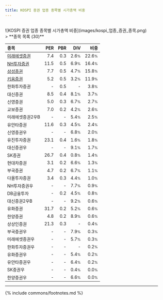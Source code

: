 ```yaml
---
title: KOSPI 증권 업종 종목별 시가총액 비중
---
```

<br>
![KOSPI 증권 업종 종목별 시가총액 비중](images/kospi_업종_증권_종목.png)
<br>
> **종목 목록 (30)**<a id="list"></a>

| **종목** | **PER** | **PBR** | **DIV** | **비중** |
| :------- | ------: | ------: | ------: | -------: |
| [미래에셋증권](/006800/) | 7.4 | 0.3 | 2.6<small>%</small> | 22.6<small>%</small> |
| [NH투자증권](/005940/) | 11.5 | 0.5 | 6.9<small>%</small> | 16.4<small>%</small> |
| [삼성증권](/016360/) | 7.7 | 0.5 | 4.7<small>%</small> | 15.8<small>%</small> |
| [키움증권](/039490/) | 5.2 | 0.5 | 3.2<small>%</small> | 11.9<small>%</small> |
| 한화투자증권 | - | 0.5 | - | 3.8<small>%</small> |
| 대신증권 | 8.5 | 0.4 | 8.1<small>%</small> | 3.7<small>%</small> |
| 신영증권 | 5.0 | 0.3 | 6.7<small>%</small> | 2.7<small>%</small> |
| 교보증권 | 7.0 | 0.2 | 4.2<small>%</small> | 2.6<small>%</small> |
| 미래에셋증권2우B | - | - | 5.4<small>%</small> | 2.5<small>%</small> |
| 유안타증권 | 11.6 | 0.3 | 4.5<small>%</small> | 2.4<small>%</small> |
| 신영증권우 | - | - | 6.8<small>%</small> | 2.0<small>%</small> |
| 유진투자증권 | 23.1 | 0.4 | 1.6<small>%</small> | 1.8<small>%</small> |
| 대신증권우 | - | - | 9.1<small>%</small> | 1.7<small>%</small> |
| SK증권 | 26.7 | 0.4 | 0.8<small>%</small> | 1.4<small>%</small> |
| 현대차증권 | 3.1 | 0.2 | 6.6<small>%</small> | 1.3<small>%</small> |
| 부국증권 | 4.7 | 0.2 | 6.7<small>%</small> | 1.1<small>%</small> |
| 다올투자증권 | 3.4 | 0.3 | 4.4<small>%</small> | 1.0<small>%</small> |
| NH투자증권우 | - | - | 7.7<small>%</small> | 0.9<small>%</small> |
| DB금융투자 | - | 0.2 | 4.5<small>%</small> | 0.8<small>%</small> |
| 대신증권2우B | - | - | 9.2<small>%</small> | 0.6<small>%</small> |
| 유화증권 | 31.7 | 0.2 | 5.2<small>%</small> | 0.6<small>%</small> |
| 한양증권 | 4.8 | 0.2 | 8.9<small>%</small> | 0.6<small>%</small> |
| 상상인증권 | 21.3 | 0.3 | - | 0.4<small>%</small> |
| 부국증권우 | - | - | 7.9<small>%</small> | 0.3<small>%</small> |
| 미래에셋증권우 | - | - | 5.7<small>%</small> | 0.3<small>%</small> |
| 한화투자증권우 | - | - | - | 0.2<small>%</small> |
| 유화증권우 | - | - | 5.4<small>%</small> | 0.2<small>%</small> |
| 유안타증권우 | - | - | 6.4<small>%</small> | 0.2<small>%</small> |
| SK증권우 | - | - | 0.4<small>%</small> | 0.0<small>%</small> |
| 한양증권우 | - | - | 6.6<small>%</small> | 0.0<small>%</small> |

---
{% include commons/footnotes.md %}